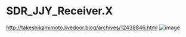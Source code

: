 # SDR_JJY_Receiver.X
http://takeshikamimoto.livedoor.blog/archives/12438846.html
![image](https://user-images.githubusercontent.com/68544257/156922396-a0c50338-5fc2-40e9-aa52-d0a6e754be2a.jpeg)
